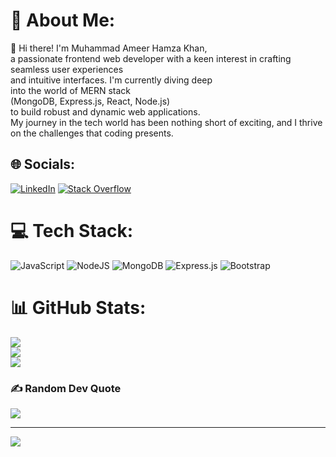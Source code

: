# 💫 About Me:
👋 Hi there! I'm Muhammad Ameer Hamza Khan,<br> a passionate frontend web developer with a keen interest in crafting seamless user experiences<br> and intuitive interfaces. I'm currently diving deep <br>into the world of MERN stack<br> (MongoDB, Express.js, React, Node.js)<br> to build robust and dynamic web applications. <br>My journey in the tech world has been nothing short of exciting, and I thrive on the challenges that coding presents.


## 🌐 Socials:
[![LinkedIn](https://img.shields.io/badge/LinkedIn-%230077B5.svg?logo=linkedin&logoColor=white)](https://linkedin.com/in/linkedin.com/in/ameer-hamza-4a8279229) [![Stack Overflow](https://img.shields.io/badge/-Stackoverflow-FE7A16?logo=stack-overflow&logoColor=white)](https://stackoverflow.com/users/https://stackoverflow.com/users/19319373/ameer-hamza-khan) 

# 💻 Tech Stack:
![JavaScript](https://img.shields.io/badge/javascript-%23323330.svg?style=for-the-badge&logo=javascript&logoColor=%23F7DF1E) ![NodeJS](https://img.shields.io/badge/node.js-6DA55F?style=for-the-badge&logo=node.js&logoColor=white) ![MongoDB](https://img.shields.io/badge/MongoDB-%234ea94b.svg?style=for-the-badge&logo=mongodb&logoColor=white) ![Express.js](https://img.shields.io/badge/express.js-%23404d59.svg?style=for-the-badge&logo=express&logoColor=%2361DAFB) ![Bootstrap](https://img.shields.io/badge/bootstrap-%238511FA.svg?style=for-the-badge&logo=bootstrap&logoColor=white)
# 📊 GitHub Stats:
![](https://github-readme-stats.vercel.app/api?username=Hamza-73&theme=tokyonight&hide_border=true&include_all_commits=false&count_private=false)<br/>
![](https://github-readme-streak-stats.herokuapp.com/?user=Hamza-73&theme=tokyonight&hide_border=true)<br/>
![](https://github-readme-stats.vercel.app/api/top-langs/?username=Hamza-73&theme=tokyonight&hide_border=true&include_all_commits=false&count_private=false&layout=compact)

### ✍️ Random Dev Quote
![](https://quotes-github-readme.vercel.app/api?type=horizontal&theme=radical)

---
[![](https://visitcount.itsvg.in/api?id=Hamza-73&icon=2&color=0)](https://visitcount.itsvg.in)

<!-- Proudly created with GPRM ( https://gprm.itsvg.in ) -->
